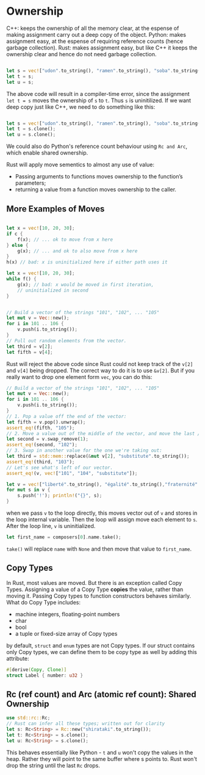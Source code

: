 # Ownership

C++: keeps the ownership of all the memory clear, at the espense of making assignment carry out a deep copy of the object.
Python: makes assignment easy, at the espense of requiring reference counts (hence garbage collection).
Rust: makes assignment easy, but like C++ it keeps the ownership clear and hence do not need garbage collection.

```rust

let s = vec!["udon".to_string(), "ramen".to_string(), "soba".to_string()];
let t = s;
let u = s;
```

The above code will result in a compiler-time error, since the assignment `let t = s` moves the ownership of `s` to `t`. Thus `s` is uninitilized. If we want deep copy just like C++, we need to do something like this:

```rust

let s = vec!["udon".to_string(), "ramen".to_string(), "soba".to_string()];
let t = s.clone();
let u = s.clone();
```

We could also do Python's reference count behaviour using `Rc and Arc`, which enable shared ownership.

Rust will apply move sementics to almost any use of value:

- Passing arguments to functions moves ownership to the function’s parameters;
- returning a value from a function moves ownership to the caller.

## More Examples of Moves

```rust

let x = vec![10, 20, 30];
if c {
    f(x); // ... ok to move from x here
} else {
    g(x); // ... and ok to also move from x here
}
h(x) // bad: x is uninitialized here if either path uses it

```

```rust
let x = vec![10, 20, 30];
while f() {
    g(x); // bad: x would be moved in first iteration,
    // uninitialized in second
}
```

```rust

// Build a vector of the strings "101", "102", ... "105"
let mut v = Vec::new();
for i in 101 .. 106 {
    v.push(i.to_string());
}
// Pull out random elements from the vector.
let third = v[2];
let fifth = v[4];
```

Rust will reject the above code since Rust could not keep track of the `v[2]` and `v[4]` being dropped. The correct way to do it is to use `&v[2]`. But if you really want to drop one element form `vec`, you can do this:

```rust
// Build a vector of the strings "101", "102", ... "105"
let mut v = Vec::new();
for i in 101 .. 106 {
    v.push(i.to_string());
}
// 1. Pop a value off the end of the vector:
let fifth = v.pop().unwrap();
assert_eq!(fifth, "105");
// 2. Move a value out of the middle of the vector, and move the last // element into its spot:
let second = v.swap_remove(1);
assert_eq!(second, "102");
// 3. Swap in another value for the one we're taking out:
let third = std::mem::replace(&mut v[2], "substitute".to_string());
assert_eq!(third, "103");
// Let's see what's left of our vector.
assert_eq!(v, vec!["101", "104", "substitute"]);
```

```rust
let v = vec!["liberté".to_string(), "égalité".to_string(),"fraternité".to_string()];
for mut s in v {
    s.push('!'); println!("{}", s);
}
```

when we pass `v` to the loop directly, this moves vector out of `v` and stores in the loop internal variable. Then the loop will assign move each element to `s`. After the loop line, `v` is uninitialized.

```rust
let first_name = composers[0].name.take();
```

`take()` will replace `name` with `None` and then move that value to `first_name`.

## Copy Types

In Rust, most values are moved. But there is an exception called Copy Types. Assigning a value of a Copy Type **copies** the value, rather than moving it. Passing Copy types to function constructors behaves similarly. What do Copy Type includes:

- machine integers, floating-point numbers
- char
- bool
- a tuple or fixed-size array of Copy types

by default, `struct` and `enum` types are not Copy types.
If our struct contains only Copy types, we can define them to be copy type as well by adding this attribute:

```rust
#[derive(Copy, Clone)]
struct Label { number: u32 }
```

## Rc (ref count) and Arc (atomic ref count): Shared Ownership

```rust
use std::rc::Rc;
// Rust can infer all these types; written out for clarity
let s: Rc<String> = Rc::new("shirataki".to_string());
let t: Rc<String> = s.clone();
let u: Rc<String> = s.clone();
```

This behaves essentially like Python - `t` and `u` won't copy the values in the heap. Rather they will point to the same buffer where s points to. Rust won't drop the string until the last `Rc` drops.
